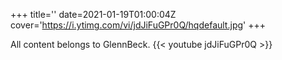 +++
title=''
date=2021-01-19T01:00:04Z
cover='https://i.ytimg.com/vi/jdJiFuGPr0Q/hqdefault.jpg'
+++

All content belongs to GlennBeck.
{{< youtube jdJiFuGPr0Q >}}

